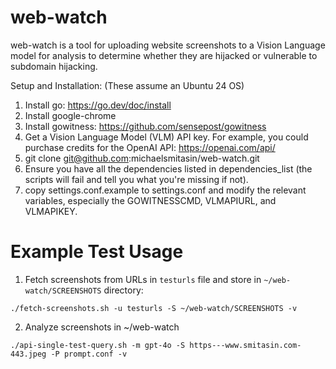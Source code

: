 # web-watch

web-watch is a tool for uploading website screenshots to a Vision Language model for analysis to determine whether they are hijacked or vulnerable to subdomain hijacking.

Setup and Installation:
(These assume an Ubuntu 24 OS)

1) Install go: https://go.dev/doc/install
2) Install google-chrome
3) Install gowitness: https://github.com/sensepost/gowitness
4) Get a Vision Language Model (VLM) API key. For example, you could purchase credits for the OpenAI API: https://openai.com/api/
5) git clone git@github.com:michaelsmitasin/web-watch.git
6) Ensure you have all the dependencies listed in dependencies_list (the scripts will fail and tell you what you're missing if not).
7) copy settings.conf.example to settings.conf and modify the relevant variables, especially the GOWITNESSCMD, VLMAPIURL, and VLMAPIKEY.

# Example Test Usage

1) Fetch screenshots from URLs in `testurls` file and store in `~/web-watch/SCREENSHOTS` directory:
```
./fetch-screenshots.sh -u testurls -S ~/web-watch/SCREENSHOTS -v
```
2) Analyze screenshots in ~/web-watch
```
./api-single-test-query.sh -m gpt-4o -S https---www.smitasin.com-443.jpeg -P prompt.conf -v
```
